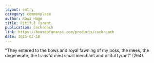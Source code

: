 ```yaml
---
layout: entry
category: commonplace
author: Rawi Hage
title: Pitiful Tyrant
publication: Cockroach
link: https://houseofanansi.com/products/cockroach
date: 2015-03-18
---
```


"They entered to the bows and royal fawning of my boss, the meek, the degenerate, the transformed small merchant and pitiful tyrant" (264).